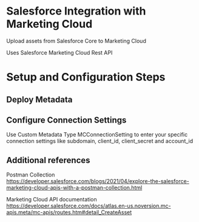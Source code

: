 # Salesforce Integration with Marketing Cloud

Upload assets from Salesforce Core to Marketing Cloud

Uses Salesforce Marketing Cloud Rest API

# Setup and Configuration Steps

## Deploy Metadata

## Configure Connection Settings

Use Custom Metadata Type MCConnectionSetting to enter your specific connection settings like subdomain, client_id, client_secret and account_id

## Additional references

Postman Collection
https://developer.salesforce.com/blogs/2021/04/explore-the-salesforce-marketing-cloud-apis-with-a-postman-collection.html

Marketing Cloud API documentation
https://developer.salesforce.com/docs/atlas.en-us.noversion.mc-apis.meta/mc-apis/routes.htm#detail_CreateAsset
